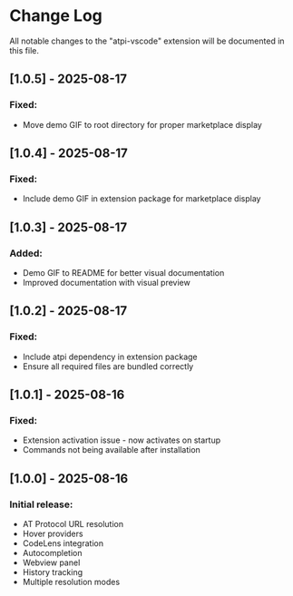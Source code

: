 # Change Log

All notable changes to the "atpi-vscode" extension will be documented in this file.

## [1.0.5] - 2025-08-17

### Fixed:
- Move demo GIF to root directory for proper marketplace display

## [1.0.4] - 2025-08-17

### Fixed:
- Include demo GIF in extension package for marketplace display

## [1.0.3] - 2025-08-17

### Added:
- Demo GIF to README for better visual documentation
- Improved documentation with visual preview

## [1.0.2] - 2025-08-17

### Fixed:
- Include atpi dependency in extension package
- Ensure all required files are bundled correctly

## [1.0.1] - 2025-08-16

### Fixed:
- Extension activation issue - now activates on startup
- Commands not being available after installation

## [1.0.0] - 2025-08-16

### Initial release:
- AT Protocol URL resolution
- Hover providers
- CodeLens integration
- Autocompletion
- Webview panel
- History tracking
- Multiple resolution modes